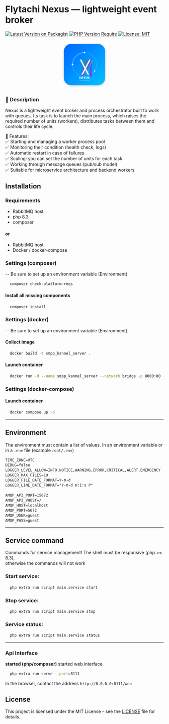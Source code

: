 # Flytachi Nexus — lightweight event broker

[![Latest Version on Packagist](https://img.shields.io/packagist/v/flytachi/nexus.svg?style=flat-square )](https://packagist.org/packages/flytachi/nexus )
[![PHP Version Require](https://img.shields.io/packagist/php-v/flytachi/nexus.svg?style=flat-square )](https://packagist.org/packages/flytachi/nexus )
[![License: MIT](https://img.shields.io/badge/License-MIT-green.svg?style=flat-square )](https://opensource.org/licenses/MIT )

<p align="center">
    <img src="https://raw.githubusercontent.com/Flytachi/php-nexus/main/public/favicon.svg" width="150">
</p>

### 📌 Description

Nexus is a lightweight event broker and process orchestrator built to work with queues.
Its task is to launch the main process, which raises the required number of units (workers), 
distributes tasks between them and controls their life cycle.

🔧 Features:<br>
✅ Starting and managing a worker process pool<br>
✅ Monitoring their condition (health check, logs)<br>
✅ Automatic restart in case of failures<br>
✅ Scaling: you can set the number of units for each task<br>
✅ Working through message queues (pub/sub model)<br>
✅ Suitable for microservice architecture and backend workers<br>

## Installation

### Requirements
- RabbitMQ host
- php 8.3
- composer
#### or
- RabbitMQ host
- Docker / docker-compose

### Settings (composer)
-- Be sure to set up an environment variable (Environment)

```sh
  composer check-platform-reqs
```
#### Install all missing components
```sh
  composer install
```

### Settings (docker)
-- Be sure to set up an environment variable (Environment)

#### Collect image
```sh
  docker build -t smpp_kannel_server .
```
#### Launch container
```sh
  docker run -d --name smpp_kannel_server --network bridge -p 8000:80 -v $(pwd):/var/www/html smpp_kannel_server
```

### Settings (docker-compose)
#### Launch container
```sh
  docker compose up -d
```

<hr>

## Environment
The environment must contain a list of values.
In an environment variable or in a `.env` file (example `root/.env`)
```.env
TIME_ZONE=UTC
DEBUG=false
LOGGER_LEVEL_ALLOW=INFO,NOTICE,WARNING,ERROR,CRITICAL,ALERT,EMERGENCY
LOGGER_MAX_FILES=10
LOGGER_FILE_DATE_FORMAT=Y-m-d
LOGGER_LINE_DATE_FORMAT="Y-m-d H:i:s P"

AMQP_API_PORT=15672
AMQP_API_VHOST=/
AMQP_HOST=localhost
AMQP_PORT=5672
AMQP_USER=guest
AMQP_PASS=guest
```

<hr>

## Service command
Commands for service management! The shell must be responsive (php >= 8.3),<br>
otherwise the commands will not work
### Start service:
```sh
  php extra run script main.service start 
```

### Stop service:
```sh 
  php extra run script main.service stop 
```

### Service status:
```sh 
  php extra run script main.service status 
```

<hr>

### Api Interface
<strong>started (php/composer)</strong>
started web interface
```sh 
  php extra run serve --port=8111
```

In the browser, contact the address `http://0.0.0.0:8111/web`

## License
This project is licensed under the MIT License - see the [LICENSE](LICENSE) file for details.
